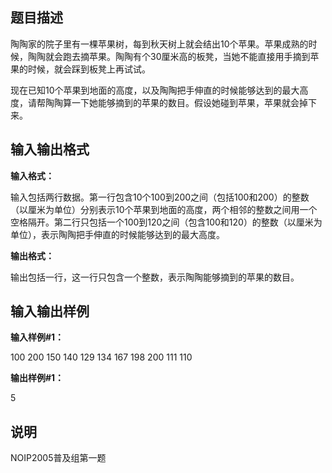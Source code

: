 题目描述
----

陶陶家的院子里有一棵苹果树，每到秋天树上就会结出$10$个苹果。苹果成熟的时候，陶陶就会跑去摘苹果。陶陶有个$30$厘米高的板凳，当她不能直接用手摘到苹果的时候，就会踩到板凳上再试试。

现在已知$10$个苹果到地面的高度，以及陶陶把手伸直的时候能够达到的最大高度，请帮陶陶算一下她能够摘到的苹果的数目。假设她碰到苹果，苹果就会掉下来。

输入输出格式
------

**输入格式：**  

输入包括两行数据。第一行包含$10$个$100$到$200$之间（包括$100$和$200$）的整数（以厘米为单位）分别表示$10$个苹果到地面的高度，两个相邻的整数之间用一个空格隔开。第二行只包括一个$100$到$120$之间（包含$100$和$120$）的整数（以厘米为单位），表示陶陶把手伸直的时候能够达到的最大高度。

**输出格式：**  

输出包括一行，这一行只包含一个整数，表示陶陶能够摘到的苹果的数目。

输入输出样例
------

**输入样例#1：** 

100 200 150 140 129 134 167 198 200 111
110

**输出样例#1：** 

5

说明
--

NOIP2005普及组第一题